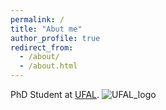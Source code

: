 ```yaml
---
permalink: /
title: "Abut me"
author_profile: true
redirect_from: 
  - /about/
  - /about.html
---
```


PhD Student at [UFAL](https://ufal.mff.cuni.cz/).
![UFAL_logo](https://ufal.mff.cuni.cz/sites/all/themes/drufal/css/logo/logo_ufal_110u.png)
